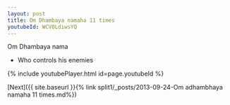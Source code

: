 ```yaml
---
layout: post
title: Om Dhambaya namaha 11 times
youtubeId: WCV0LdiwsYQ
---
```

 
 
Om Dhambaya nama 
 
 -  Who controls his enemies 
 
  
 
  
 
 
 
 
 
 


{% include youtubePlayer.html id=page.youtubeId %}
 
[Next]({{ site.baseurl }}{% link  split1/_posts/2013-09-24-Om adhambhaya namaha 11 times.md%})
 
